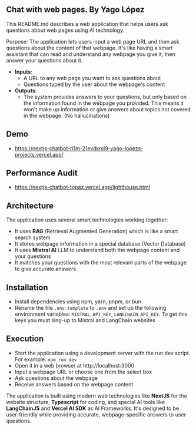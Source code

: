 ## Chat with web pages. By Yago López

This README.md describes a web application that helps users ask questions about web pages using AI technology.

Purpose: The application lets users input a web page URL and then ask questions about the content of that webpage. It's like having a smart assistant that can read and understand any webpage you give it, then answer your questions about it.

- **Inputs**:
  - A URL to any web page you want to ask questions about
  - Questions typed by the user about the webpage's content
- **Outputs**: 
  - The system provides answers to your questions, but only based on the information found in the webpage you provided. This means it won't make up information or give answers about topics not covered in the webpage. (No hallucinations)

## Demo

- https://nextjs-chatbot-rl1m-21evdkml9-yago-lopezs-projects.vercel.app/

## Performance Audit

- https://nextjs-chatbot-topaz.vercel.app/lighthouse.html

## Architecture

The application uses several smart technologies working together:

- It uses **RAG** (Retrieval Augmented Generation) which is like a smart search system
- It stores webpage information in a special database (Vector Database)
- It uses **Mistral AI** LLM to understand both the webpage content and your questions
- It matches your questions with the most relevant parts of the webpage to give accurate answers

## Installation

- Install dependencies using npm, yarn, pnpm, or bun
- Rename the file `.env.template` to `.env` and set up the following environment variables:  `MISTRAL_API_KEY`, `LANGCHAIN_API_KEY`. To get this keys you must sing-up to Mistral and LangChain websites

## Execution

- Start the application using a development server with the run dev script. For example: `npm run dev`
- Open it in a web browser at http://localhost:3000
- Input a webpage URL or choose one from the select box 
- Ask questions about the webpage
- Receive answers based on the webpage content

The application is built using modern web technologies like **NextJS** for the website structure, **Typescript** for coding, and special AI tools like **LangChainJS** and **Vercel AI SDK** as AI Frameworks. It's designed to be user-friendly while providing accurate, webpage-specific answers to user questions.